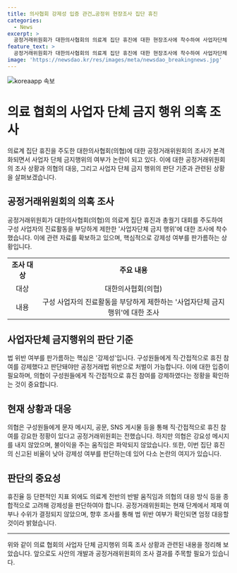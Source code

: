 ```yaml
---
title: 의사협회 강제성 입증 관건…공정위 현장조사 집단 휴진
categories:
  - News
excerpt: >
  공정거래위원회가 대한의사협회의 의료계 집단 휴진에 대한 현장조사에 착수하여 사업자단체 금지행위 위반 여부를 조사 중이다. 이에는 의협이 구성원들을 강제적으로 휴진에 참여하게 한 것이 핵심이며, 의협은 이를 부정하고 있다. 이에 대한 조사 결과에 따라 법 위반 여부와 관련한 엄정한 대응이 이뤄질 전망이다. 또한, 의료계 전체의 반발 움직임과 의협의 대응 방식 등을 종합적으로 고려해 강제성을 판단할 것으로 보여진다. 이에 대한 관계자의 입장은 제재 여부나 수위는 아직 결정되지 않았지만, 법 위반이 확인된다면 엄정 대응할 것이라고 밝혀졌다.
feature_text: >
  공정거래위원회가 대한의사협회의 의료계 집단 휴진에 대한 현장조사에 착수하여 사업자단체 금지행위 위반 여부를 조사 중이다. 이에는 의협이 구성원들을 강제적으로 휴진에 참여하게 한 것이 핵심이며, 의협은 이를 부정하고 있다. 이에 대한 조사 결과에 따라 법 위반 여부와 관련한 엄정한 대응이 이뤄질 전망이다. 또한, 의료계 전체의 반발 움직임과 의협의 대응 방식 등을 종합적으로 고려해 강제성을 판단할 것으로 보여진다. 이에 대한 관계자의 입장은 제재 여부나 수위는 아직 결정되지 않았지만, 법 위반이 확인된다면 엄정 대응할 것이라고 밝혀졌다.
image: 'https://newsdao.kr/res/images/meta/newsdao_breakingnews.jpg'
---
```


<p><img src="https://newsdao.kr/res/images/meta/newsdao_breakingnews.jpg" alt="koreaapp 속보" /></p>

<h1 data-ke-size="size24">의료 협회의 사업자 단체 금지 행위 의혹 조사</h1>

<p data-ke-size="size16">의료계 집단 휴진을 주도한 대한의사협회(의협)에 대한 공정거래위원회의 조사가 본격화되면서 사업자 단체 금지행위의 여부가 논란이 되고 있다. 이에 대한 공정거래위원회의 조사 상황과 의협의 대응, 그리고 사업자 단체 금지 행위의 판단 기준과 관련된 상황을 살펴보겠습니다.</p>

<h2 data-ke-size="size26">공정거래위원회의 의혹 조사</h2>

<p data-ke-size="size16">공정거래위원회가 대한의사협회(의협)의 의료계 집단 휴진과 총궐기 대회를 주도하여 구성 사업자의 진료활동을 부당하게 제한한 '사업자단체 금지 행위'에 대한 조사에 착수했습니다. 이에 관련 자료를 확보하고 있으며, 핵심적으로 강제성 여부를 판가름하는 상황입니다.</p>

<table>
    <tr>
        <td style="text-align: center; height: 17px;"><b>조사 대상</b></td>
        <td style="text-align: center; height: 17px;"><b>주요 내용</b></td>
    </tr>
    <tr>
        <td style="text-align: center; height: 17px;">대상</td>
        <td style="text-align: center; height: 17px;">대한의사협회(의협)</td>
    </tr>
    <tr>
        <td style="text-align: center; height: 17px;">내용</td>
        <td style="text-align: center; height: 17px;">구성 사업자의 진료활동을 부당하게 제한하는 '사업자단체 금지 행위'에 대한 조사</td>
    </tr>
</table>

<h2 data-ke-size="size26">사업자단체 금지행위의 판단 기준</h2>

<p data-ke-size="size16">법 위반 여부를 판가름하는 핵심은 '강제성'입니다. 구성원들에게 직·간접적으로 휴진 참여를 강제했다고 판단돼야만 공정거래법 위반으로 처벌이 가능합니다. 이에 대한 입증이 필요하며, 의협이 구성원들에게 직·간접적으로 휴진 참여를 강제하였다는 정황을 확인하는 것이 중요합니다.</p>

<h2 data-ke-size="size26">현재 상황과 대응</h2>

<p data-ke-size="size16">의협은 구성원들에게 문자 메시지, 공문, SNS 게시물 등을 통해 직·간접적으로 휴진 참여를 강요한 정황이 있다고 공정거래위원회는 전했습니다. 하지만 의협은 강요성 메시지를 내지 않았으며, 불이익을 주는 움직임은 파악되지 않았습니다. 또한, 이번 집단 휴진의 신고된 비율이 낮아 강제성 여부를 판단하는데 있어 다소 논란의 여지가 있습니다.</p>

<h2 data-ke-size="size26">판단의 중요성</h2>

<p data-ke-size="size16">휴진율 등 단편적인 지표 외에도 의료계 전반의 반발 움직임과 의협의 대응 방식 등을 종합적으로 고려해 강제성을 판단하여야 합니다. 공정거래위원회는 현재 단계에서 제재 여부나 수위가 결정되지 않았으며, 향후 조사를 통해 법 위반 여부가 확인되면 엄정 대응할 것이라 밝혔습니다.</p>

<hr>

<p data-ke-size="size16">위와 같이 의료 협회의 사업자 단체 금지행위 의혹 조사 상황과 관련된 내용을 정리해 보았습니다. 앞으로도 사안의 개발과 공정거래위원회의 조사 결과를 주목할 필요가 있습니다.</p>

